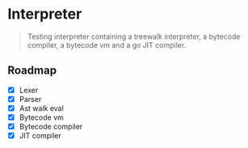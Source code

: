# Interpreter

> Testing interpreter containing a treewalk interpreter, a bytecode compiler, a bytecode vm and a go JIT compiler.

## Roadmap

- [x] Lexer
- [x] Parser
- [x] Ast walk eval
- [x] Bytecode vm
- [x] Bytecode compiler
- [x] JIT compiler
